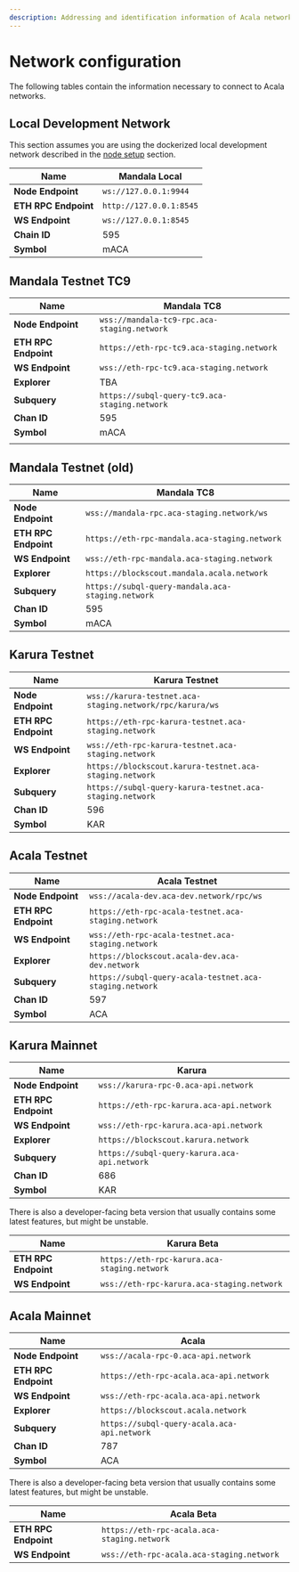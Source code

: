 ```yaml
---
description: Addressing and identification information of Acala networks.
---
```


# Network configuration

The following tables contain the information necessary to connect to Acala networks. 

## Local Development Network

This section assumes you are using the dockerized local development network described in the [node setup](network-setup/local-development-network.md) section.

| **Name**            | Mandala Local           |
| ------------------- | ----------------------- |
| **Node Endpoint**   | `ws://127.0.0.1:9944`   |
| **ETH RPC Endpoint**    | `http://127.0.0.1:8545` |
| **WS Endpoint**     | `ws://127.0.0.1:8545`   |
| **Chain ID**        | 595                     |
| **Symbol**          | mACA                     |

## Mandala Testnet TC9

| **Name**            | Mandala TC8                                       |
| ------------------- | ------------------------------------------------- |
| **Node Endpoint**   | `wss://mandala-tc9-rpc.aca-staging.network`     |
| **ETH RPC Endpoint**             | `https://eth-rpc-tc9.aca-staging.network`     |
| **WS Endpoint**   | `wss://eth-rpc-tc9.aca-staging.network`       |
| **Explorer**        | TBA        |
| **Subquery**    | `https://subql-query-tc9.aca-staging.network` |
| **Chan ID**         | 595                                               |
| **Symbol**          | mACA     
                                          |
## Mandala Testnet (old)

| **Name**            | Mandala TC8                                       |
| ------------------- | ------------------------------------------------- |
| **Node Endpoint**   | `wss://mandala-rpc.aca-staging.network/ws`     |
| **ETH RPC Endpoint**             | `https://eth-rpc-mandala.aca-staging.network`     |
| **WS Endpoint**   | `wss://eth-rpc-mandala.aca-staging.network`       |
| **Explorer**        | `https://blockscout.mandala.acala.network`        |
| **Subquery**    | `https://subql-query-mandala.aca-staging.network` |
| **Chan ID**         | 595                                               |
| **Symbol**          | mACA                                               |

## Karura Testnet

| **Name**            | Karura Testnet                                    |
| ------------------- | ------------------------------------------ |
| **Node Endpoint**             | `wss://karura-testnet.aca-staging.network/rpc/karura/ws`  |
| **ETH RPC Endpoint**             | `https://eth-rpc-karura-testnet.aca-staging.network`  |
| **WS Endpoint**   | `wss://eth-rpc-karura-testnet.aca-staging.network`  |
| **Explorer**        | `https://blockscout.karura-testnet.aca-staging.network`       |
| **Subquery**    | `https://subql-query-karura-testnet.aca-staging.network` |
| **Chan ID**         | 596                                        |
| **Symbol**          | KAR                                        |

## Acala Testnet

| **Name**            | Acala Testnet                                    |
| ------------------- | ------------------------------------------ |
| **Node Endpoint**             | `wss://acala-dev.aca-dev.network/rpc/ws`  |
| **ETH RPC Endpoint**             | `https://eth-rpc-acala-testnet.aca-staging.network`  |
| **WS Endpoint**   | `wss://eth-rpc-acala-testnet.aca-staging.network`  |
| **Explorer**        | `https://blockscout.acala-dev.aca-dev.network`       |
| **Subquery**    | `https://subql-query-acala-testnet.aca-staging.network` |
| **Chan ID**         | 597                                        |
| **Symbol**          | ACA                                        |

## Karura Mainnet

| **Name**            | Karura                                     |
| ------------------- | ------------------------------------------ |
| **Node Endpoint**             | `wss://karura-rpc-0.aca-api.network`  |
| **ETH RPC Endpoint**             | `https://eth-rpc-karura.aca-api.network`  |
| **WS Endpoint**   | `wss://eth-rpc-karura.aca-api.network`  |
| **Explorer**        | `https://blockscout.karura.network`       |
| **Subquery**    | `https://subql-query-karura.aca-api.network` |
| **Chan ID**         | 686                                        |
| **Symbol**          | KAR                                        |

There is also a developer-facing beta version that usually contains some latest features, but might be unstable.

| **Name**            | Karura Beta                                     |
| ------------------- | ------------------------------------------ |
| **ETH RPC Endpoint**             | `https://eth-rpc-karura.aca-staging.network`  |
| **WS Endpoint**   | `wss://eth-rpc-karura.aca-staging.network`  |


## Acala Mainnet

| **Name**            | Acala                                     |
| ------------------- | ------------------------------------------ |
| **Node Endpoint**             | `wss://acala-rpc-0.aca-api.network`  |
| **ETH RPC Endpoint**             | `https://eth-rpc-acala.aca-api.network`  |
| **WS Endpoint**   | `wss://eth-rpc-acala.aca-api.network`  |
| **Explorer**        | `https://blockscout.acala.network`       |
| **Subquery**    | `https://subql-query-acala.aca-api.network` |
| **Chan ID**         | 787                                       |
| **Symbol**          | ACA                                       |

There is also a developer-facing beta version that usually contains some latest features, but might be unstable.

| **Name**            | Acala Beta                             |
| ------------------- | ------------------------------------------ |
| **ETH RPC Endpoint**             | `https://eth-rpc-acala.aca-staging.network`  |
| **WS Endpoint**   | `wss://eth-rpc-acala.aca-staging.network`  |
